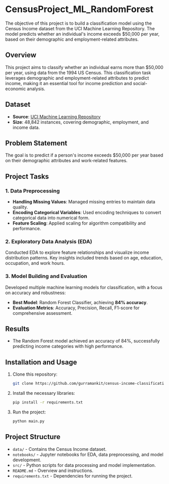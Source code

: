 # CensusProject_ML_RandomForest
The objective of this project is to build a classification model using the Census Income dataset from the UCI Machine Learning Repository. The model predicts whether an individual's income exceeds $50,000 per year, based on their demographic and employment-related attributes.
## Overview
This project aims to classify whether an individual earns more than $50,000 per year, using data from the 1994 US Census. This classification task leverages demographic and employment-related attributes to predict income, making it an essential tool for income prediction and social-economic analysis.

## Dataset
- **Source**: [UCI Machine Learning Repository](https://archive.ics.uci.edu/ml/datasets/census+income)
- **Size**: 48,842 instances, covering demographic, employment, and income data.

## Problem Statement
The goal is to predict if a person's income exceeds $50,000 per year based on their demographic attributes and work-related features.

## Project Tasks
### 1. Data Preprocessing
- **Handling Missing Values**: Managed missing entries to maintain data quality.
- **Encoding Categorical Variables**: Used encoding techniques to convert categorical data into numerical form.
- **Feature Scaling**: Applied scaling for algorithm compatibility and performance.

### 2. Exploratory Data Analysis (EDA)
Conducted EDA to explore feature relationships and visualize income distribution patterns. Key insights included trends based on age, education, occupation, and work hours.

### 3. Model Building and Evaluation
Developed multiple machine learning models for classification, with a focus on accuracy and robustness:
- **Best Model**: Random Forest Classifier, achieving **84% accuracy**.
- **Evaluation Metrics**: Accuracy, Precision, Recall, F1-score for comprehensive assessment.

## Results
- The Random Forest model achieved an accuracy of 84%, successfully predicting income categories with high performance.

## Installation and Usage
1. Clone this repository:
    ```bash
    git clone https://github.com/gurramankit/census-income-classification.git
    ```
2. Install the necessary libraries:
    ```bash
    pip install -r requirements.txt
    ```
3. Run the project:
    ```bash
    python main.py
    ```

## Project Structure
- `data/` - Contains the Census Income dataset.
- `notebooks/` - Jupyter notebooks for EDA, data preprocessing, and model development.
- `src/` - Python scripts for data processing and model implementation.
- `README.md` - Overview and instructions.
- `requirements.txt` - Dependencies for running the project.


